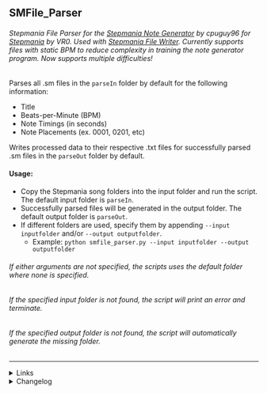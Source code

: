 ## SMFile_Parser
###### Stepmania File Parser for the [Stepmania Note Generator](https://github.com/cpuguy96/stepmania-note-generator) by cpuguy96 for [Stepmania](https://github.com/stepmania/stepmania/wiki/sm) by VR0. Used with [Stepmania File Writer](https://github.com/jhaco/SMTXT_Converter). Currently supports files with static BPM to reduce complexity in training the note generator program. Now supports multiple difficulties!

Parses all .sm files in the `parseIn` folder by default for the following information:
- Title
- Beats-per-Minute (BPM)
- Note Timings (in seconds)
- Note Placements (ex. 0001, 0201, etc)

Writes processed data to their respective .txt files for successfully parsed .sm files in the `parseOut` folder by default.

#### Usage:
- Copy the Stepmania song folders into the input folder and run the script. The default input folder is `parseIn`.
- Successfully parsed files will be generated in the output folder. The default output folder is `parseOut`.
- If different folders are used, specify them by appending `--input inputfolder` and/or `--output outputfolder`.
  * Example: `python smfile_parser.py --input inputfolder --output outputfolder`
###### If either arguments are not specified, the scripts uses the default folder where none is specified.
###### If the specified input folder is not found, the script will print an error and terminate.
###### If the specified output folder is not found, the script will automatically generate the missing folder.

---

<details close>
 <summary>Links</summary>

 + [Stepmania .SM Formatting](https://github.com/stepmania/stepmania/wiki/sm)
 + [Stepmania Note Colors](https://step-mania.fandom.com/wiki/Notes)
 + [It's About Time: An Article on Beats and Measure Calculation](https://sites.uci.edu/camp2014/2014/05/19/its-about-time/)

</details>

<details close>
 <summary>Changelog</summary>
 
 Sorted by most recent:
 - refactored code to improve modularity
 - added parsing for multiple difficulties
 - added argparse functionality to specify directories, with leaner code implementations from cpuguy96
 - refactored code for readability with changes from cpuguy96 for file management
 - added a check for .sm files with static BPM to ignore files with changing BPM
 - changed "#KEYSOUNDS" checks to "#NOTES", it's basically the same thing
 - corrected from 1/192th notes to 1/256th notes
 - added offset timings (if present); the translations are now completely accurate
 - added an error message to print the offending file name
 - included hold (2) and roll (3) note types
 - changed from binary/decimal note notation to copying the numeric combination for each valid note from the .sm file
 - fixed a bug where the Step.note and Step.types were not cleared if errors occured while parsing a previous file
 - added formatting to .ogg files found within the directory
 - fixed a bug where the parser skipped the last measure
 - replaced holds with normal note for note placement
 - added note placement for each note timing as a binary to decimal function, ignores mines
 - fixed a bug where the Step lists were not cleared after each file, resulting in abnormally large and incorrect output files
 - added exception handling to continue to the next file if the current one throws an error
 - converted to a no-input, batch processing method for .sm files found within the directory
 - added formatting to output .txt file names
 - ignores non-ASCII (ex. Japanese) text in the title

</details>
